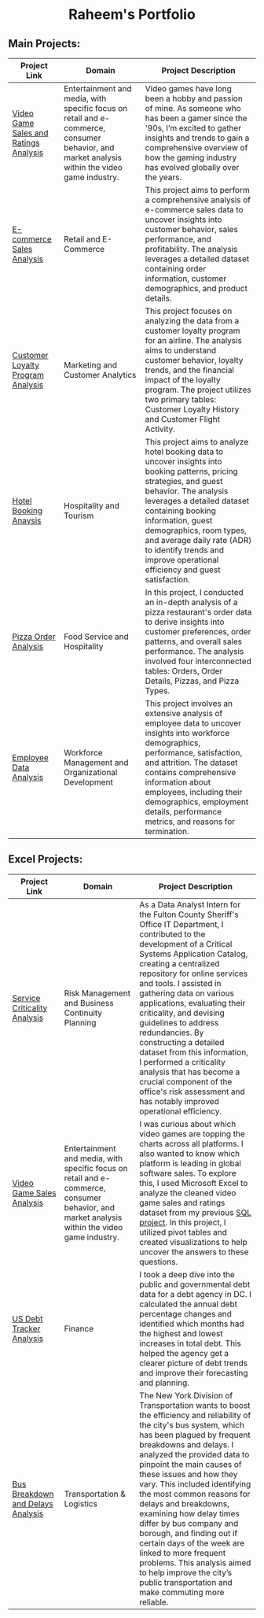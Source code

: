#  <h1 align="center"> Raheem's Portfolio</h1>



## Main Projects:

| Project Link | Domain | Project Description | 
|--------------|---------------------|--------|
| [Video Game Sales and Ratings Analysis](https://github.com/rml-lee/Portfolio-Guide/MYSQL-Tableau-Video-Games-Project) | Entertainment and media, with specific focus on retail and e-commerce, consumer behavior, and market analysis within the video game industry. | Video games have long been a hobby and passion of mine. As someone who has been a gamer since the '90s, I’m excited to gather insights and trends to gain a comprehensive overview of how the gaming industry has evolved globally over the years.
| [E-commerce Sales Analysis](https://github.com/rml-lee/MYSQL-Tableau-SuperStore-Project) | Retail and E-Commerce | This project aims to perform a comprehensive analysis of e-commerce sales data to uncover insights into customer behavior, sales performance, and profitability. The analysis leverages a detailed dataset containing order information, customer demographics, and product details.
| [Customer Loyalty Program Analysis](https://github.com/rml-lee/Customer-Loyalty-Program-Analysis) | Marketing and Customer Analytics | This project focuses on analyzing the data from a customer loyalty program for an airline. The analysis aims to understand customer behavior, loyalty trends, and the financial impact of the loyalty program. The project utilizes two primary tables: Customer Loyalty History and Customer Flight Activity.
| [Hotel Booking Anaysis](https://github.com/rml-lee/Hotel-Booking-Analysis) | Hospitality and Tourism | This project aims to analyze hotel booking data to uncover insights into booking patterns, pricing strategies, and guest behavior. The analysis leverages a detailed dataset containing booking information, guest demographics, room types, and average daily rate (ADR) to identify trends and improve operational efficiency and guest satisfaction.
| [Pizza Order Analysis](https://github.com/rml-lee/MYSQL-Tableau-Pizza-Project) | Food Service and Hospitality | In this project, I conducted an in-depth analysis of a pizza restaurant's order data to derive insights into customer preferences, order patterns, and overall sales performance. The analysis involved four interconnected tables: Orders, Order Details, Pizzas, and Pizza Types. |
| [Employee Data Analysis](https://github.com/rml-lee/MYSQL-Tableau-Human-Resources-Project) | Workforce Management and Organizational Development | This project involves an extensive analysis of employee data to uncover insights into workforce demographics, performance, satisfaction, and attrition. The dataset contains comprehensive information about employees, including their demographics, employment details, performance metrics, and reasons for termination.


## Excel Projects:

| Project Link | Domain | Project Description |
| ------------ | ------------------- | ------- |
| [Service Criticality Analysis](https://github.com/rml-lee/Excel-Service-Criticality-Analysis) | Risk Management and Business Continuity Planning | As a Data Analyst Intern for the Fulton County Sheriff's Office IT Department, I contributed to the development of a Critical Systems Application Catalog, creating a centralized repository for online services and tools. I assisted in gathering data on various applications, evaluating their criticality, and devising guidelines to address redundancies. By constructing a detailed dataset from this information, I performed a criticality analysis that has become a crucial component of the office's risk assessment and has notably improved operational efficiency.
| [Video Game Sales Analysis](https://github.com/rml-lee/Excel-Video-Games-Project) | Entertainment and media, with specific focus on retail and e-commerce, consumer behavior, and market analysis within the video game industry. | I was curious about which video games are topping the charts across all platforms. I also wanted to know which platform is leading in global software sales. To explore this, I used Microsoft Excel to analyze the cleaned video game sales and ratings dataset from my previous [SQL project](https://github.com/rml-lee/MYSQL-Tableau-Video-Games-Project). In this project, I utilized pivot tables and created visualizations to help uncover the answers to these questions.
| [US Debt Tracker Analysis](https://github.com/rml-lee/Excel-US-Debt-Tracker-Project) | Finance | I took a deep dive into the public and governmental debt data for a debt agency in DC. I calculated the annual debt percentage changes and identified which months had the highest and lowest increases in total debt. This helped the agency get a clearer picture of debt trends and improve their forecasting and planning.
| [Bus Breakdown and Delays Analysis](https://github.com/rml-lee/Excel-Bus-Breakdown-and-Delays-NYC-Project) | Transportation & Logistics | The New York Division of Transportation wants to boost the efficiency and reliability of the city's bus system, which has been plagued by frequent breakdowns and delays. I analyzed the provided data to pinpoint the main causes of these issues and how they vary. This included identifying the most common reasons for delays and breakdowns, examining how delay times differ by bus company and borough, and finding out if certain days of the week are linked to more frequent problems. This analysis aimed to help improve the city’s public transportation and make commuting more reliable.
